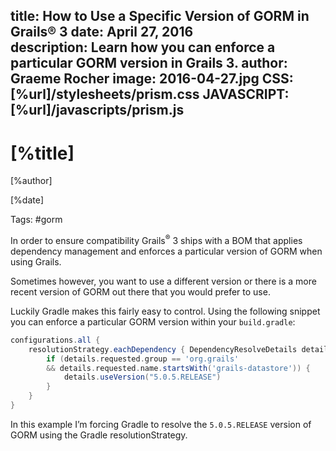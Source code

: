 title: How to Use a Specific Version of GORM in Grails® 3
date: April 27, 2016  
description: Learn how you can enforce a particular GORM version in Grails 3.
author: Graeme Rocher
image: 2016-04-27.jpg
CSS: [%url]/stylesheets/prism.css
JAVASCRIPT: [%url]/javascripts/prism.js
---

# [%title]

[%author]

[%date] 

Tags: #gorm

In order to ensure compatibility Grails<sup>&reg;</sup> 3 ships with a BOM that applies dependency management and enforces a particular version of GORM when using Grails.

Sometimes however, you want to use a different version or there is a more recent version of GORM out there that you would prefer to use.

Luckily Gradle makes this fairly easy to control. Using the following snippet you can enforce a particular GORM version within your `build.gradle`:

```groovy
configurations.all {
    resolutionStrategy.eachDependency { DependencyResolveDetails details ->
        if (details.requested.group == 'org.grails' 
        && details.requested.name.startsWith('grails-datastore')) {
            details.useVersion("5.0.5.RELEASE")
        }
    }        
}
```

In this example I’m forcing Gradle to resolve the `5.0.5.RELEASE` version of GORM using the Gradle resolutionStrategy.
